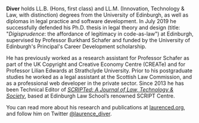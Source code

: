 **Diver** holds LL.B. (Hons, first class) and LL.M. (Innovation, Technology & Law, with distinction) degrees from the University of Edinburgh, as well as diplomas in legal practice and software development. In July 2019 he successfully defended his Ph.D. thesis in legal theory and design (title: "_Digisprudence_: the affordance of legitimacy in code-as-law") at Edinburgh, supervised by Professor Burkhard Schafer and funded by the University of Edinburgh's Principal's Career Development scholarship.


He has previously worked as a research assistant for Professor Schafer as part of the UK Copyright and Creative Economy Centre (CREATe) and for Professor Lilian Edwards at Strathclyde University. Prior to his postgraduate studies he worked as a legal assistant at the Scottish Law Commission, and as a professional web developer in the private sector. Since 2013 he has been Technical Editor of [_SCRIPTed: A Journal of Law, Technology & Society_](https://script-ed.org), based at Edinburgh Law School’s renowned SCRIPT Centre.


You can read more about his research and publications at [laurenced.org](https://laurenced.org), and follow him on Twitter [@laurence_diver](https://twitter.com/laurence_diver).
